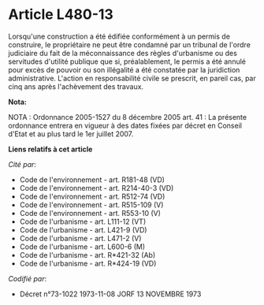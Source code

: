 # Article L480-13

Lorsqu'une construction a été édifiée conformément à un permis de construire, le propriétaire ne peut être condamné par un
tribunal de l'ordre judiciaire du fait de la méconnaissance des règles d'urbanisme ou des servitudes d'utilité publique que
si, préalablement, le permis a été annulé pour excès de pouvoir ou son illégalité a été constatée par la juridiction
administrative. L'action en responsabilité civile se prescrit, en pareil cas, par cinq ans après l'achèvement des travaux.

**Nota:**

NOTA : Ordonnance 2005-1527 du 8 décembre 2005 art. 41 : La présente ordonnance entrera en vigueur à des dates fixées par
décret en Conseil d'Etat et au plus tard le 1er juillet 2007.

**Liens relatifs à cet article**

_Cité par_:

  - Code de l'environnement - art. R181-48 (VD)
  - Code de l'environnement - art. R214-40-3 (VD)
  - Code de l'environnement - art. R512-74 (VD)
  - Code de l'environnement - art. R515-109 (V)
  - Code de l'environnement - art. R553-10 (V)
  - Code de l'urbanisme - art. L111-12 (VT)
  - Code de l'urbanisme - art. L421-9 (VD)
  - Code de l'urbanisme - art. L471-2 (V)
  - Code de l'urbanisme - art. L600-6 (M)
  - Code de l'urbanisme - art. R*421-32 (Ab)
  - Code de l'urbanisme - art. R*424-19 (VD)

_Codifié par_:

  - Décret n°73-1022 1973-11-08 JORF 13 NOVEMBRE 1973
